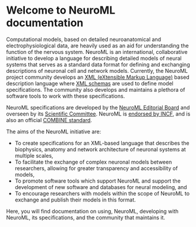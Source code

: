 Welcome to NeuroML documentation
================================

Computational models, based on detailed neuroanatomical and electrophysiological data, are heavily used as an aid for understanding the function of the nervous system.
NeuroML is an international, collaborative initiative to develop a language for describing detailed models of neural systems that serves as a standard data format for defining and exchanging descriptions of neuronal cell and network models.
Currently, the NeuroML project community develops an [XML (eXtensible Markup Language)](https://wikipedia.org/XML) based description language where [XML schemas](http://www.w3schools.com/schema/default.asp) are used to define model specifications.
The community also develops and maintains a plethora of software tools to work with these specifications.

NeuroML specifications are developed by the [NeuroML Editorial Board](https://neuroml.org/editors) and overseen by its [Scientific Committee](https://neuroml.org/scientific_committee).
NeuroML is [endorsed by INCF](https://www.incf.org/sbp/neuroml), and is also an official [COMBINE standard](http://co.mbine.org/standards/neuroml).

The aims of the NeuroML initiative are:

- To create specifications for an XML-based language that describes the biophysics, anatomy and network architecture of neuronal systems at multiple scales,
- To facilitate the exchange of complex neuronal models between researchers, allowing for greater transparency and accessibility of models,
- To promote software tools which support NeuroML and support the development of new software and databases for neural modeling, and
- To encourage researchers with models within the scope of NeuroML to exchange and publish their models in this format.

Here, you will find documentation on using, NeuroML, developing with NeuroML, its specifications, and the community that maintains it.
